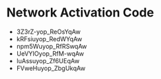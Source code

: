 # Network Activation Code
* 3Z3rZ-yop_ReOsYqAw
* kRFsiuyop_RedWYqAw
* npm5Wuyop_RfRSwqAw
* UeVYIOyop_RfM-wqAw
* luAssuyop_Zf6UEqAw
* FVweHuyop_ZbgUkqAw